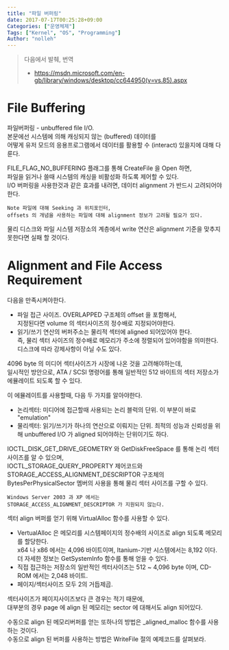 ```yaml
---
title: "파일 버퍼링"
date: 2017-07-17T00:25:28+09:00
Categories: ["운영체제"]
Tags: ["Kernel", "OS", "Programming"]
Author: "nolleh"
---
```


> 다음에서 발췌, 번역  
> - https://msdn.microsoft.com/en-gb/library/windows/desktop/cc644950(v=vs.85).aspx
  

# File Buffering

파일버퍼링 - unbuffered file I/O.  
본문에선 시스템에 의해 캐싱되지 않는 (buffered) 데이터를  
어떻게 유저 모드의 응용프로그램에서 데이터를 활용할 수 (interact) 있을지에 대해 다룬다.  

FILE_FLAG_NO_BUFFERING 플래그를 통해 CreateFile 을 Open 하면,  
파일을 읽거나 쓸때 시스템의 캐싱을 비활성화 하도록 제어할 수 있다.  
I/O 버퍼링을 사용한것과 같은 효과를 내려면, 데이터 alignment 가 반드시 고려되어야 한다. 

    Note 파일에 대해 Seeking 과 위치포인터,  
    offsets 의 개념을 사용하는 파일에 대해 alignment 정보가 고려될 필요가 있다. 

물리 디스크와 파일 시스템 저장소의 계층에서 write 연산은 alignment 기준을 맞추지 못한다면 실패 할 것이다. 

# Alignment and File Access Requirement
다음을 만족시켜야한다. 

- 파일 접근 사이즈. OVERLAPPED 구조체의 offset 을 포함해서,  
지정된다면 volume 의 섹터사이즈의 정수배로 지정되어야한다. 
- 읽기/쓰기 연산의 버퍼주소는 물리적 섹터에 aligned 되어있어야 한다.  
즉, 물리 섹터 사이즈의 정수배로 메모리가 주소에 정렬되어 있어야함을 의미한다.  
디스크에 따라 강제사항이 아닐 수도 있다.

4096 byte 의 미디어 섹터사이즈가 시장에 나온 것을 고려해야하는데,  
일시적인 방안으로, ATA / SCSI 명령어를 통해 일반적인 512 바이트의 섹터 저장소가  
에뮬레이트 되도록 할 수 있다.

이 에뮬레이트를 사용할때, 다음 두 가지를 알아야한다.  

- 논리섹터: 미디어에 접근할때 사용되는 논리 블럭의 단위. 이 부분이 바로 "emulation"  
- 물리섹터: 읽기/쓰기가 하나의 연산으로 이뤄지는 단위. 최적의 성능과 신뢰성을 위해 unbuffered I/O 가 aligned 되어야하는 단위이기도 하다.  

IOCTL_DISK_GET_DRIVE_GEOMETRY 와 GetDiskFreeSpace 를 통해 논리 섹터사이즈를 알 수 있으며,  
IOCTL_STORAGE_QUERY_PROPERTY 제어코드와  
STORAGE_ACCESS_ALIGNMENT_DESCRIPTOR 구조체의  
BytesPerPhysicalSector 멤버의 사용을 통해 물리 섹터 사이즈를 구할 수 있다. 

    Windows Server 2003 과 XP 에서는  
    STORAGE_ACCESS_ALIGNMENT_DESCRIPTOR 가 지원되지 않는다.

섹터 align 버퍼를 얻기 위해 VirtualAlloc 함수를 사용할 수 있다.

- VertualAlloc 은 메모리를 시스템페이지의 정수배의 사이즈로 align 되도록 메모리를 할당한다.  
x64 나 x86 에서는 4,096 바이트이며, Itanium-기반 시스템에서는 8,192 이다.  
더 자세한 정보는 GetSystemInfo 함수를 통해 얻을 수 있다.
- 직접 접근하는 저장소의 일반적인 섹터사이즈는 512 ~ 4,096 byte 이며, CD-ROM 에서는 2,048 바이트.
- 페이지/섹터사이즈 모두 2의 거듭제곱. 

섹터사이즈가 페이지사이즈보다 큰 경우는 적기 때문에,  
대부분의 경우 page 에 align 된 메모리는 sector 에 대해서도 align 되어있다.

수동으로 align 된 메모리버퍼를 얻는 또하나의 방법은 _aligned_malloc 함수를 사용하는 것이다.  
수동으로 align 된 버퍼를 사용하는 방법은 WriteFile 절의 예제코드를 살펴보라. 